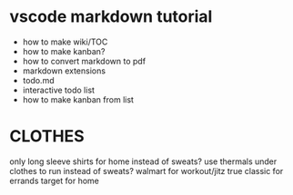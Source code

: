 # vscode markdown tutorial

- how to make wiki/TOC
- how to make kanban?
- how to convert markdown to pdf
- markdown extensions
- todo.md
- interactive todo list
- how to make kanban from list

# CLOTHES

only long sleeve shirts for home instead of sweats?
use thermals under clothes to run instead of sweats?
walmart for workout/jitz
true classic for errands
target for home